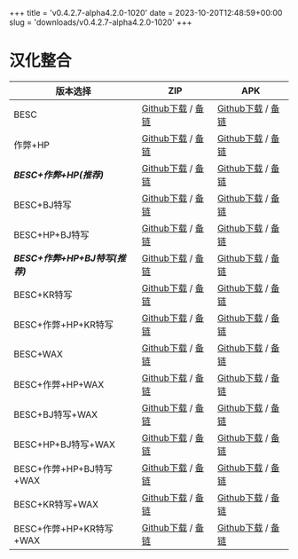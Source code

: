 
+++
title = 'v0.4.2.7-alpha4.2.0-1020'
date = 2023-10-20T12:48:59+00:00
slug = 'downloads/v0.4.2.7-alpha4.2.0-1020'
+++

# 汉化整合
|           版本选择            |                                                                                                                                                              ZIP                                                                                                                                                              |                                                                                                                                                              APK                                                                                                                                                              |
|-------------------------------|-------------------------------------------------------------------------------------------------------------------------------------------------------------------------------------------------------------------------------------------------------------------------------------------------------------------------------|-------------------------------------------------------------------------------------------------------------------------------------------------------------------------------------------------------------------------------------------------------------------------------------------------------------------------------|
|BESC                           |[Github下载](https://github.com/DoL-Lyra/Lyra/releases/download/v0.4.2.7-alpha4.2.0-1020/dol-chs-a4.2.0-besc-1020.zip ) / [备链](https://ghproxy.com/https://github.com/DoL-Lyra/Lyra/releases/download/v0.4.2.7-alpha4.2.0-1020/dol-chs-a4.2.0-besc-1020.zip )                                                |[Github下载](https://github.com/DoL-Lyra/Lyra/releases/download/v0.4.2.7-alpha4.2.0-1020/dol-chs-a4.2.0-besc-1020.apk ) / [备链](https://ghproxy.com/https://github.com/DoL-Lyra/Lyra/releases/download/v0.4.2.7-alpha4.2.0-1020/dol-chs-a4.2.0-besc-1020.apk )                                                |
|作弊+HP                        |[Github下载](https://github.com/DoL-Lyra/Lyra/releases/download/v0.4.2.7-alpha4.2.0-1020/dol-chs-a4.2.0-cheat-hp-1020.zip ) / [备链](https://ghproxy.com/https://github.com/DoL-Lyra/Lyra/releases/download/v0.4.2.7-alpha4.2.0-1020/dol-chs-a4.2.0-cheat-hp-1020.zip )                                        |[Github下载](https://github.com/DoL-Lyra/Lyra/releases/download/v0.4.2.7-alpha4.2.0-1020/dol-chs-a4.2.0-cheat-hp-1020.apk ) / [备链](https://ghproxy.com/https://github.com/DoL-Lyra/Lyra/releases/download/v0.4.2.7-alpha4.2.0-1020/dol-chs-a4.2.0-cheat-hp-1020.apk )                                        |
|***BESC+作弊+HP(推荐)***       |[Github下载](https://github.com/DoL-Lyra/Lyra/releases/download/v0.4.2.7-alpha4.2.0-1020/dol-chs-a4.2.0-besc-cheat-hp-1020.zip ) / [备链](https://ghproxy.com/https://github.com/DoL-Lyra/Lyra/releases/download/v0.4.2.7-alpha4.2.0-1020/dol-chs-a4.2.0-besc-cheat-hp-1020.zip )                              |[Github下载](https://github.com/DoL-Lyra/Lyra/releases/download/v0.4.2.7-alpha4.2.0-1020/dol-chs-a4.2.0-besc-cheat-hp-1020.apk ) / [备链](https://ghproxy.com/https://github.com/DoL-Lyra/Lyra/releases/download/v0.4.2.7-alpha4.2.0-1020/dol-chs-a4.2.0-besc-cheat-hp-1020.apk )                              |
|BESC+BJ特写                    |[Github下载](https://github.com/DoL-Lyra/Lyra/releases/download/v0.4.2.7-alpha4.2.0-1020/dol-chs-a4.2.0-besc-sideviewbj-1020.zip ) / [备链](https://ghproxy.com/https://github.com/DoL-Lyra/Lyra/releases/download/v0.4.2.7-alpha4.2.0-1020/dol-chs-a4.2.0-besc-sideviewbj-1020.zip )                          |[Github下载](https://github.com/DoL-Lyra/Lyra/releases/download/v0.4.2.7-alpha4.2.0-1020/dol-chs-a4.2.0-besc-sideviewbj-1020.apk ) / [备链](https://ghproxy.com/https://github.com/DoL-Lyra/Lyra/releases/download/v0.4.2.7-alpha4.2.0-1020/dol-chs-a4.2.0-besc-sideviewbj-1020.apk )                          |
|BESC+HP+BJ特写                 |[Github下载](https://github.com/DoL-Lyra/Lyra/releases/download/v0.4.2.7-alpha4.2.0-1020/dol-chs-a4.2.0-besc-hp-sideviewbj-1020.zip ) / [备链](https://ghproxy.com/https://github.com/DoL-Lyra/Lyra/releases/download/v0.4.2.7-alpha4.2.0-1020/dol-chs-a4.2.0-besc-hp-sideviewbj-1020.zip )                    |[Github下载](https://github.com/DoL-Lyra/Lyra/releases/download/v0.4.2.7-alpha4.2.0-1020/dol-chs-a4.2.0-besc-hp-sideviewbj-1020.apk ) / [备链](https://ghproxy.com/https://github.com/DoL-Lyra/Lyra/releases/download/v0.4.2.7-alpha4.2.0-1020/dol-chs-a4.2.0-besc-hp-sideviewbj-1020.apk )                    |
|***BESC+作弊+HP+BJ特写(推荐)***|[Github下载](https://github.com/DoL-Lyra/Lyra/releases/download/v0.4.2.7-alpha4.2.0-1020/dol-chs-a4.2.0-besc-cheat-hp-sideviewbj-1020.zip ) / [备链](https://ghproxy.com/https://github.com/DoL-Lyra/Lyra/releases/download/v0.4.2.7-alpha4.2.0-1020/dol-chs-a4.2.0-besc-cheat-hp-sideviewbj-1020.zip )        |[Github下载](https://github.com/DoL-Lyra/Lyra/releases/download/v0.4.2.7-alpha4.2.0-1020/dol-chs-a4.2.0-besc-cheat-hp-sideviewbj-1020.apk ) / [备链](https://ghproxy.com/https://github.com/DoL-Lyra/Lyra/releases/download/v0.4.2.7-alpha4.2.0-1020/dol-chs-a4.2.0-besc-cheat-hp-sideviewbj-1020.apk )        |
|BESC+KR特写                    |[Github下载](https://github.com/DoL-Lyra/Lyra/releases/download/v0.4.2.7-alpha4.2.0-1020/dol-chs-a4.2.0-besc-sideviewkr-1020.zip ) / [备链](https://ghproxy.com/https://github.com/DoL-Lyra/Lyra/releases/download/v0.4.2.7-alpha4.2.0-1020/dol-chs-a4.2.0-besc-sideviewkr-1020.zip )                          |[Github下载](https://github.com/DoL-Lyra/Lyra/releases/download/v0.4.2.7-alpha4.2.0-1020/dol-chs-a4.2.0-besc-sideviewkr-1020.apk ) / [备链](https://ghproxy.com/https://github.com/DoL-Lyra/Lyra/releases/download/v0.4.2.7-alpha4.2.0-1020/dol-chs-a4.2.0-besc-sideviewkr-1020.apk )                          |
|BESC+作弊+HP+KR特写            |[Github下载](https://github.com/DoL-Lyra/Lyra/releases/download/v0.4.2.7-alpha4.2.0-1020/dol-chs-a4.2.0-besc-cheat-hp-sideviewkr-1020.zip ) / [备链](https://ghproxy.com/https://github.com/DoL-Lyra/Lyra/releases/download/v0.4.2.7-alpha4.2.0-1020/dol-chs-a4.2.0-besc-cheat-hp-sideviewkr-1020.zip )        |[Github下载](https://github.com/DoL-Lyra/Lyra/releases/download/v0.4.2.7-alpha4.2.0-1020/dol-chs-a4.2.0-besc-cheat-hp-sideviewkr-1020.apk ) / [备链](https://ghproxy.com/https://github.com/DoL-Lyra/Lyra/releases/download/v0.4.2.7-alpha4.2.0-1020/dol-chs-a4.2.0-besc-cheat-hp-sideviewkr-1020.apk )        |
|BESC+WAX                       |[Github下载](https://github.com/DoL-Lyra/Lyra/releases/download/v0.4.2.7-alpha4.2.0-1020/dol-chs-a4.2.0-besc-wax-1020.zip ) / [备链](https://ghproxy.com/https://github.com/DoL-Lyra/Lyra/releases/download/v0.4.2.7-alpha4.2.0-1020/dol-chs-a4.2.0-besc-wax-1020.zip )                                        |[Github下载](https://github.com/DoL-Lyra/Lyra/releases/download/v0.4.2.7-alpha4.2.0-1020/dol-chs-a4.2.0-besc-wax-1020.apk ) / [备链](https://ghproxy.com/https://github.com/DoL-Lyra/Lyra/releases/download/v0.4.2.7-alpha4.2.0-1020/dol-chs-a4.2.0-besc-wax-1020.apk )                                        |
|BESC+作弊+HP+WAX               |[Github下载](https://github.com/DoL-Lyra/Lyra/releases/download/v0.4.2.7-alpha4.2.0-1020/dol-chs-a4.2.0-besc-wax-cheat-hp-1020.zip ) / [备链](https://ghproxy.com/https://github.com/DoL-Lyra/Lyra/releases/download/v0.4.2.7-alpha4.2.0-1020/dol-chs-a4.2.0-besc-wax-cheat-hp-1020.zip )                      |[Github下载](https://github.com/DoL-Lyra/Lyra/releases/download/v0.4.2.7-alpha4.2.0-1020/dol-chs-a4.2.0-besc-wax-cheat-hp-1020.apk ) / [备链](https://ghproxy.com/https://github.com/DoL-Lyra/Lyra/releases/download/v0.4.2.7-alpha4.2.0-1020/dol-chs-a4.2.0-besc-wax-cheat-hp-1020.apk )                      |
|BESC+BJ特写+WAX                |[Github下载](https://github.com/DoL-Lyra/Lyra/releases/download/v0.4.2.7-alpha4.2.0-1020/dol-chs-a4.2.0-besc-wax-sideviewbj-1020.zip ) / [备链](https://ghproxy.com/https://github.com/DoL-Lyra/Lyra/releases/download/v0.4.2.7-alpha4.2.0-1020/dol-chs-a4.2.0-besc-wax-sideviewbj-1020.zip )                  |[Github下载](https://github.com/DoL-Lyra/Lyra/releases/download/v0.4.2.7-alpha4.2.0-1020/dol-chs-a4.2.0-besc-wax-sideviewbj-1020.apk ) / [备链](https://ghproxy.com/https://github.com/DoL-Lyra/Lyra/releases/download/v0.4.2.7-alpha4.2.0-1020/dol-chs-a4.2.0-besc-wax-sideviewbj-1020.apk )                  |
|BESC+HP+BJ特写+WAX             |[Github下载](https://github.com/DoL-Lyra/Lyra/releases/download/v0.4.2.7-alpha4.2.0-1020/dol-chs-a4.2.0-besc-wax-hp-sideviewbj-1020.zip ) / [备链](https://ghproxy.com/https://github.com/DoL-Lyra/Lyra/releases/download/v0.4.2.7-alpha4.2.0-1020/dol-chs-a4.2.0-besc-wax-hp-sideviewbj-1020.zip )            |[Github下载](https://github.com/DoL-Lyra/Lyra/releases/download/v0.4.2.7-alpha4.2.0-1020/dol-chs-a4.2.0-besc-wax-hp-sideviewbj-1020.apk ) / [备链](https://ghproxy.com/https://github.com/DoL-Lyra/Lyra/releases/download/v0.4.2.7-alpha4.2.0-1020/dol-chs-a4.2.0-besc-wax-hp-sideviewbj-1020.apk )            |
|BESC+作弊+HP+BJ特写+WAX        |[Github下载](https://github.com/DoL-Lyra/Lyra/releases/download/v0.4.2.7-alpha4.2.0-1020/dol-chs-a4.2.0-besc-wax-cheat-hp-sideviewbj-1020.zip ) / [备链](https://ghproxy.com/https://github.com/DoL-Lyra/Lyra/releases/download/v0.4.2.7-alpha4.2.0-1020/dol-chs-a4.2.0-besc-wax-cheat-hp-sideviewbj-1020.zip )|[Github下载](https://github.com/DoL-Lyra/Lyra/releases/download/v0.4.2.7-alpha4.2.0-1020/dol-chs-a4.2.0-besc-wax-cheat-hp-sideviewbj-1020.apk ) / [备链](https://ghproxy.com/https://github.com/DoL-Lyra/Lyra/releases/download/v0.4.2.7-alpha4.2.0-1020/dol-chs-a4.2.0-besc-wax-cheat-hp-sideviewbj-1020.apk )|
|BESC+KR特写+WAX                |[Github下载](https://github.com/DoL-Lyra/Lyra/releases/download/v0.4.2.7-alpha4.2.0-1020/dol-chs-a4.2.0-besc-wax-sideviewkr-1020.zip ) / [备链](https://ghproxy.com/https://github.com/DoL-Lyra/Lyra/releases/download/v0.4.2.7-alpha4.2.0-1020/dol-chs-a4.2.0-besc-wax-sideviewkr-1020.zip )                  |[Github下载](https://github.com/DoL-Lyra/Lyra/releases/download/v0.4.2.7-alpha4.2.0-1020/dol-chs-a4.2.0-besc-wax-sideviewkr-1020.apk ) / [备链](https://ghproxy.com/https://github.com/DoL-Lyra/Lyra/releases/download/v0.4.2.7-alpha4.2.0-1020/dol-chs-a4.2.0-besc-wax-sideviewkr-1020.apk )                  |
|BESC+作弊+HP+KR特写+WAX        |[Github下载](https://github.com/DoL-Lyra/Lyra/releases/download/v0.4.2.7-alpha4.2.0-1020/dol-chs-a4.2.0-besc-wax-cheat-hp-sideviewkr-1020.zip ) / [备链](https://ghproxy.com/https://github.com/DoL-Lyra/Lyra/releases/download/v0.4.2.7-alpha4.2.0-1020/dol-chs-a4.2.0-besc-wax-cheat-hp-sideviewkr-1020.zip )|[Github下载](https://github.com/DoL-Lyra/Lyra/releases/download/v0.4.2.7-alpha4.2.0-1020/dol-chs-a4.2.0-besc-wax-cheat-hp-sideviewkr-1020.apk ) / [备链](https://ghproxy.com/https://github.com/DoL-Lyra/Lyra/releases/download/v0.4.2.7-alpha4.2.0-1020/dol-chs-a4.2.0-besc-wax-cheat-hp-sideviewkr-1020.apk )|
